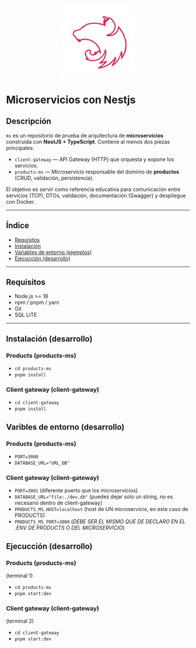 
<p align="center"><img src="https://github.com/microservices-lucdev/ms/blob/main/files/nest.png?raw=true" width="200"></img></p>

# Microservicios con Nestjs

## Descripción
`ms` es un repositorio de prueba de arquitectura de **microservicios** construida con **NestJS + TypeScript**. Contiene al menos dos piezas principales:

- `client-gateway` — API Gateway (HTTP) que orquesta y expone los servicios.
- `products-ms` — Microservicio responsable del dominio de **productos** (CRUD, validación, persistencia).

El objetivo es servir como referencia educativa para comunicación entre servicios (TCP), DTOs, validación, documentación (Swagger) y despliegue con Docker.

---

## Índice
- [Requisitos](#requisitos)  
- [Instalación](#instalación-y-ejecución-desarrollo)  
- [Variables de entorno (ejemplos)](#variables-de-entorno-ejemplos)
- [Ejecucción (desarrollo)](#ejecuccion)


---

## Requisitos
- Node.js >= 18  
- npm / pnpm / yarn  
- Git
- SQL LITE

---

## Instalación (desarrollo)

### Products (products-ms)
- `cd products-ms`
- `pnpm install`

### Client gateway (client-gateway)
- `cd client-gateway`
- `pnpm install`

## Varibles de entorno (desarrollo)
### Products (products-ms)
- `PORT=3000`
- `DATABASE_URL="URL_DB"`

### Client gateway (client-gateway)
- `PORT=3001` (diferente puerto que los microservicios)
- `DATABASE_URL="file:./dev.db"` (puedes dejar solo un string, no es necesario dentro de client-gateway)
- `PRODUCTS_MS_HOST=localhost` (host de UN microservicio, en este caso de PRODUCTS)
- `PRODUCTS_MS_PORT=3000` (*DEBE SER EL MISMO QUE DE DECLARO EN EL .ENV DE PRODUCTS O DEL MICROSERVICIO*)

## Ejecucción (desarrollo)
### Products (products-ms)
(terminal 1)
- `cd products-ms`
- `pnpm start:dev`

### Client gateway (client-gateway)
(terminal 2)
- `cd client-gateway`
- `pnpm start:dev`
